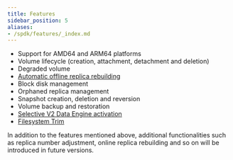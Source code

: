 ```yaml
---
title: Features
sidebar_position: 5
aliases:
- /spdk/features/_index.md
---
```


- Support for AMD64 and ARM64 platforms
- Volume lifecycle (creation, attachment, detachment and deletion)
- Degraded volume
- [Automatic offline replica rebuilding](./automatic-offline-replica-rebuilding)
- Block disk management
- Orphaned replica management
- Snapshot creation, deletion and reversion
- Volume backup and restoration
- [Selective V2 Data Engine activation](./selective-v2-data-engine-activation)
- [Filesystem Trim](../../nodes-and-volumes/volumes/trim-filesystem)


In addition to the features mentioned above, additional functionalities such as replica number adjustment, online replica rebuilding and so on will be introduced in future versions.

